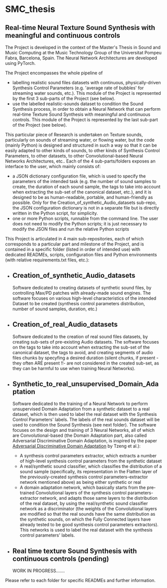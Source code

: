 # SMC_thesis
## Real-time Neural Texture Sound Synthesis with meaningful and continuous controls

The Project is developed in the context of the Master's Thesis in Sound and Music Computing at the Music Technology Group of the Universitat Pompeu Fabra, Barcelona, Spain.
The Neural Network Architectures are developed using PyTorch.

The Project encompasses the whole pipeline of
- labelling realistic sound files datasets with continuous, physically-driven Synthesis Control Parameters (e.g. 'average rate of bubbles' for streaming water sounds, etc.).
  This module of the Project is represented by the first 3 sub-parts of the Project (see below).
- use the labelled realistic-sounds dataset to condition the Sound Synthesis process, in order to obtain a Neural Network that can perform real-time Texture Sound Synthesis with meaningful and continuous controls.
  This module of the Project is represented by the last sub-part of the Project (see below).
  
This particular piece of Research is undertaken on Texture sounds, particularly on sounds of streaming water, or flowing water, but the code (mainly Python) is designed and structured in such a way so that it can be easily adapted to other kinds of sounds, to other kinds of Synthesis Control Parameters, to other datasets, to other Convolutional-based Neural Networks Architectures, etc..
Each of the 4 sub-parts/folders exposes an interface to the user, which mainly consists of:
- a JSON dictionary configuration file, which is used to specify the parameters of the intended task (e.g. the number of sound samples to create, the duration of each sound sample, the tags to take into account when extracting the sub-set of the canonical dataset, etc.), and it is designed to be as human-readable, portable, and human-friendly as possible. Only for the Creation_of_synthetic_Audio_datasets sub-repo, the JSON configuration dictionary is not in a separate file but is directly written in the Python script, for simplicity.
- one or more Python scripts, runnable from the command line. The user does not need to modify the Python scripts; it is just necessary to modify the JSON files and run the relative Python scripts

This Project is articulated in 4 main sub-repositories, each of which corresponds to a particular part and milestone of the Project, and is contained in a specific folder (listed in order of intended use) with dedicated READMEs, scripts, configuration files and Python environments (with relative requirements.txt files, etc.):
- ## Creation_of_synthetic_Audio_datasets
    Software dedicated to creating datasets of synthetic sound files, by controlling Max/PD patches with already-made sound engines.
    The software focuses on various high-level characteristics of the intended Dataset to be created (synthesis control parameters distribution, number of sound samples, duration, etc.)

- ## Creation_of_real_Audio_datasets
    Software dedicated to the creation of real sound files datasets, by creating sub-sets of pre-existing Audio datasets.
    The software focuses on the tags to take into account when extracting the sub-set of the canonical dataset, the tags to avoid, and creating segments of audio files chunks by specyfing a desired duration (silent chunks, if present -they often ARE present !!- are not considered in the created sub-set, as they can be harmful to use when training Neural Networks).

- ## Synthetic_to_real_unsupervised_Domain_Adaptation
    Software dedicated to the training of a Neural Network to perform unsupervised Domain Adaptation from a synthetic dataset to a real dataset, which is then used to label the real dataset with the Synthesis Control Parameters' labels. The labels of the real sounds dataset will be used to condition the Sound Synthesis (see next folder).
    The software focuses on the design and training of 3 Neural Networks, all of which are Convolutional-based (the Domain Adaptation part, also called Adversarial Discriminative Domain Adaptation, is inspired by the paper [Adversarial Discriminative Domain Adaptation](https://arxiv.org/pdf/1702.05464.pdf) by Tzeng et al.):
    - A synthesis control parameters extractor, which extracts a number of high-level synthesis control parameters from the synthetic dataset
    - A real/synthetic sound classifier, which classifies the distribution of a sound sample (specifically, its representation in the Flatten layer of the previously-created synthesis control parameters-extractor network mentioned above) as being either synthetic or real
    - A domain adaptation network, which basically starts from the pre-trained Convolutional layers of the synthesis control parameters-extractor network, and adapts those same layers to the distribution of the real dataset, by using the real/synthetic sound classifier network as a discriminator (the weights of the Convolutional layers are modified so that the real sounds have the same distribution as the synthetic sounds, on which the Fully Connected layers have already tested to be good synthesis control parameters extractors). This networks is used to label the real dataset with the synthesis control parameters' labels.

- ## Real time texture Sound Synthesis with continuous controls (pending)
    WORK IN PROGRESS.......

Please refer to each folder for specific READMEs and further information.
